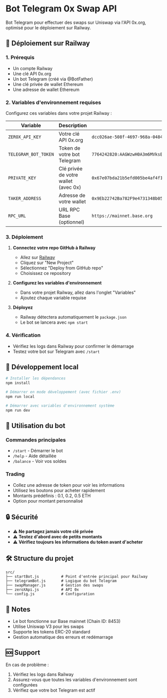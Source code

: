 # Bot Telegram 0x Swap API

Bot Telegram pour effectuer des swaps sur Uniswap via l'API 0x.org, optimisé pour le déploiement sur Railway.

## 🚀 Déploiement sur Railway

### 1. Prérequis

- Un compte Railway
- Une clé API 0x.org
- Un bot Telegram (créé via @BotFather)
- Une clé privée de wallet Ethereum
- Une adresse de wallet Ethereum

### 2. Variables d'environnement requises

Configurez ces variables dans votre projet Railway :

| Variable | Description | Exemple |
|----------|-------------|---------|
| `ZEROX_API_KEY` | Votre clé API 0x.org | `dcc026ae-508f-4697-968a-0484c26e0263` |
| `TELEGRAM_BOT_TOKEN` | Token de votre bot Telegram | `7764242820:AAGWzwH0A3m6MVksET-8GpZUSBpzFd6OX5o` |
| `PRIVATE_KEY` | Clé privée de votre wallet (avec 0x) | `0x67e07bda21b5efd005be4af4f1acd37069f1932481e95d7bf0cbb32b9f0a0041` |
| `TAKER_ADDRESS` | Adresse de votre wallet | `0x9Eb22742Ba782F9e4731348b05322f699ef5465D` |
| `RPC_URL` | URL RPC Base (optionnel) | `https://mainnet.base.org` |

### 3. Déploiement

1. **Connectez votre repo GitHub à Railway**
   - Allez sur [Railway](https://railway.app)
   - Cliquez sur "New Project"
   - Sélectionnez "Deploy from GitHub repo"
   - Choisissez ce repository

2. **Configurez les variables d'environnement**
   - Dans votre projet Railway, allez dans l'onglet "Variables"
   - Ajoutez chaque variable requise

3. **Déployez**
   - Railway détectera automatiquement le `package.json`
   - Le bot se lancera avec `npm start`

### 4. Vérification

- Vérifiez les logs dans Railway pour confirmer le démarrage
- Testez votre bot sur Telegram avec `/start`

## 🔧 Développement local

```bash
# Installer les dépendances
npm install

# Démarrer en mode développement (avec fichier .env)
npm run local

# Démarrer avec variables d'environnement système
npm run dev
```

## 📱 Utilisation du bot

### Commandes principales
- `/start` - Démarrer le bot
- `/help` - Aide détaillée
- `/balance` - Voir vos soldes

### Trading
- Collez une adresse de token pour voir les informations
- Utilisez les boutons pour acheter rapidement
- Montants prédéfinis : 0.1, 0.2, 0.5 ETH
- Option pour montant personnalisé

## 🔒 Sécurité

- ⚠️ **Ne partagez jamais votre clé privée**
- ⚠️ **Testez d'abord avec de petits montants**
- ⚠️ **Vérifiez toujours les informations du token avant d'acheter**

## 🛠️ Structure du projet

```
src/
├── startBot.js          # Point d'entrée principal pour Railway
├── telegramBot.js       # Logique du bot Telegram
├── swapManager.js       # Gestion des swaps
├── zeroXApi.js          # API 0x
└── config.js            # Configuration
```

## 📝 Notes

- Le bot fonctionne sur Base mainnet (Chain ID: 8453)
- Utilise Uniswap V3 pour les swaps
- Supporte les tokens ERC-20 standard
- Gestion automatique des erreurs et redémarrage

## 🆘 Support

En cas de problème :
1. Vérifiez les logs dans Railway
2. Assurez-vous que toutes les variables d'environnement sont configurées
3. Vérifiez que votre bot Telegram est actif 